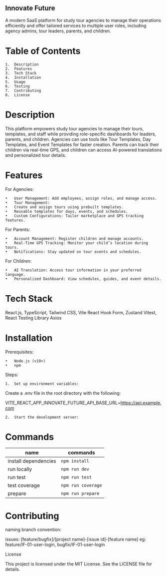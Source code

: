 ## Innovate Future

A modern SaaS platform for study tour agencies to manage their operations efficiently and offer tailored services to multiple user roles, including agency admins, tour leaders, parents, and children.

# Table of Contents

    1.	Description
    2.	Features
    3.	Tech Stack
    4.	Installation
    5.	Usage
    6.	Testing
    7.	Contributing
    8.	License

# Description

This platform empowers study tour agencies to manage their tours, templates, and staff while providing role-specific dashboards for leaders, parents, and children. Agencies can use tools like Tour Templates, Day Templates, and Event Templates for faster creation. Parents can track their children via real-time GPS, and children can access AI-powered translations and personalized tour details.

# Features

For Agencies:

    •	User Management: Add employees, assign roles, and manage access.
    •	Tour Management:
    •	Create and assign tours using prebuilt templates.
    •	Reusable templates for days, events, and schedules.
    •	Custom Configurations: Tailor marketplace and GPS tracking features.

For Parents:

    •	Account Management: Register children and manage accounts.
    •	Real-Time GPS Tracking: Monitor your child’s location during tours.
    •	Notifications: Stay updated on tour events and schedules.

For Children:

    •	AI Translation: Access tour information in your preferred language.
    •	Personalized Dashboard: View schedules, guides, and event details.

# Tech Stack

React.js, TypeScript, Tailwind CSS, Vite
React Hook Form, Zustand
Vitest, React Testing Library
Axios

# Installation

Prerequisites:

    •	Node.js (v18+)
    •	npm

Steps:

    1.	Set up environment variables:

Create a .env file in the root directory with the following:

VITE_REACT_APP_INNOVATE_FUTURE_API_BASE_URL=https://api.example.com

    2.	Start the development server:

# Commands

| name                 | commands           |
| -------------------- | ------------------ |
| install dependencies | `npm install`      |
| run locally          | `npm run dev`      |
| run test             | `npm run test`     |
| test coverage        | `npm run coverage` |
| prepare              | `npm run prepare`  |

# Contributing

naming branch convention:

issues: [feature/bugfix]/[project name]-[issue id]-[feature name]
eg: feature/IF-01-user-login, bugfix/IF-01-user-login

License

This project is licensed under the MIT License. See the LICENSE file for details.
